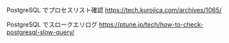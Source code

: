 PostgreSQL でプロセスリスト確認
https://tech.kurojica.com/archives/1065/

PostgreSQL でスロークエリログ
https://ptune.jp/tech/how-to-check-postgresql-slow-query/

